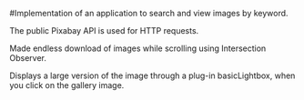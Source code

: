 #Implementation of an application to search and view images by keyword.

The public Pixabay API is used for HTTP requests.

Made endless download of images while scrolling using Intersection Observer.

Displays a large version of the image through a plug-in basicLightbox, when you click on the gallery image.